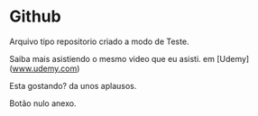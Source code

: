 # Github

Arquivo tipo repositorio criado a modo de Teste.

Saiba mais asistiendo o mesmo video que eu asisti. em [Udemy] (www.udemy.com)

Esta gostando? da unos aplausos.

Botão nulo anexo. 
